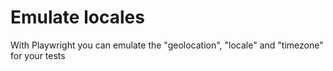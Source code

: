 # Emulate locales

With Playwright you can emulate the "geolocation", "locale" and "timezone" for your tests
